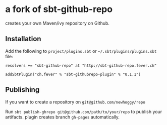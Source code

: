 # a fork of sbt-github-repo

creates your own Maven/ivy repository on Github.

## Installation

Add the following to `project/plugins.sbt` or `~/.sbt/plugins/plugins.sbt` file:

    resolvers += "sbt-github-repo" at "http://sbt-github-repo.fever.ch"

    addSbtPlugin("ch.fever" % "sbt-githubrepo-plugin" % "0.1.1")

## Publishing

If you want to create a repository on `git@github.com/newhoggy/repo`

Run `sbt publish-ghrepo git@github.com/path/to/your/repo` to publish your artifacts.
plugin creates branch `gh-pages` automatically.
